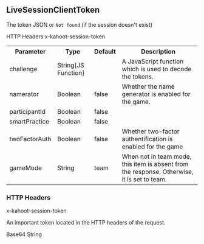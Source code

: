 ## LiveSessionClientToken
The token JSON or `Not found` (if the session doesn't exist)

<div class="navigation">
  <div>
    <span>HTTP Headers</span>
    <a link="?scrollTo=token" class="nav">x-kahoot-session-token</a>
  </div>
</div>

<table>
  <tr>
    <th>Parameter</th>
    <th>Type</th>
    <th>Default</th>
    <th>Description</th>
  </tr>
  <tr>
    <td>challenge</td>
    <td>String[JS Function]</td>
    <td></td>
    <td>A JavaScript function which is used to decode the tokens.</td>
  </tr>
  <tr>
    <td>namerator</td>
    <td>Boolean</td>
    <td>false</td>
    <td>Whether the name generator is enabled for the game.</td>
  </tr>
  <tr>
    <td>participantId</td>
    <td>Boolean</td>
    <td>false</td>
    <td></td>
  </tr>
  <tr>
    <td>smartPractice</td>
    <td>Boolean</td>
    <td>false</td>
    <td></td>
  </tr>
  <tr>
    <td>twoFactorAuth</td>
    <td>Boolean</td>
    <td>false</td>
    <td>Whether two-factor authentification is enabled for the game</td>
  </tr>
  <tr>
    <td>gameMode</td>
    <td>String</td>
    <td>team</td>
    <td>When not in team mode, this item is absent from the response. Otherwise, it is set to team.</td>
  </tr>
</table>

### HTTP Headers
<a link="?scrollTo=token" class="nam">x-kahoot-session-token</a>
<div class="info">
  <p>An important token located in the HTTP headers of the request.</p>
  <span class="type">Base64 String</span>
</div>
